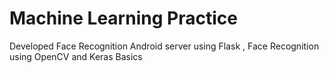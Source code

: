 # Machine Learning Practice
 Developed Face Recognition Android server using Flask , Face Recognition using OpenCV and Keras Basics
